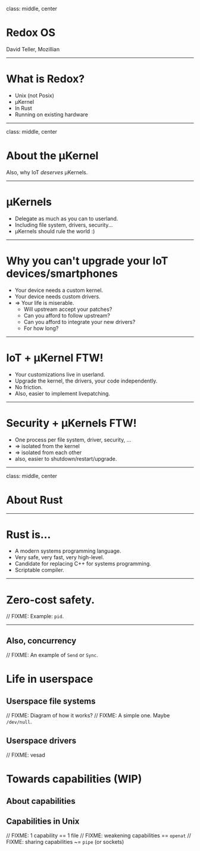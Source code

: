 class: middle, center

# Redox OS
David Teller, Mozillian

---

# What is Redox?

- Unix (not Posix)
- µKernel
- In Rust
- Running on existing hardware

---

class: middle, center

# About the µKernel

Also, why IoT *deserves* µKernels.

---

# µKernels

- Delegate as much as you can to userland.
- Including file system, drivers, security...
- µKernels should rule the world :)

---

# Why you can't upgrade your IoT devices/smartphones

- Your device needs a custom kernel.
- Your device needs custom drivers.
- => Your life is miserable.
  - Will upstream accept your patches?
  - Can you afford to follow upstream?
  - Can you afford to integrate your new drivers?
  - For how long?

---

# IoT + µKernel FTW!

- Your customizations live in userland.
- Upgrade the kernel, the drivers, your code independently.
- No friction.
- Also, easier to implement livepatching.

---

# Security + µKernels FTW!

- One process per file system, driver, security, ...
- => isolated from the kernel
- => isolated from each other
- also, easier to shutdown/restart/upgrade.

---

class: middle, center

# About Rust

---

# Rust is...

- A modern systems programming language.
- Very safe, very fast, very high-level.
- Candidate for replacing C++ for systems programming.
- Scriptable compiler.

---

# Zero-cost safety.

// FIXME: Example: `pid`.

---

## Also, concurrency

// FIXME: An example of `Send` or `Sync`.

# Life in userspace

## Userspace file systems

// FIXME: Diagram of how it works?
// FIXME: A simple one. Maybe `/dev/null`.

## Userspace drivers

// FIXME: vesad

# Towards capabilities (WIP)

## About capabilities

## Capabilities in Unix

// FIXME: 1 capability == 1 file
// FIXME: weakening capabilities == `openat`
// FIXME: sharing capabilities ~= `pipe` (or sockets)